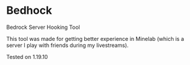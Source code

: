 # Bedhock
Bedrock Server Hooking Tool

This tool was made for getting better experience in Minelab (which is a server I play with friends during my livestreams).

Tested on 1.19.10
